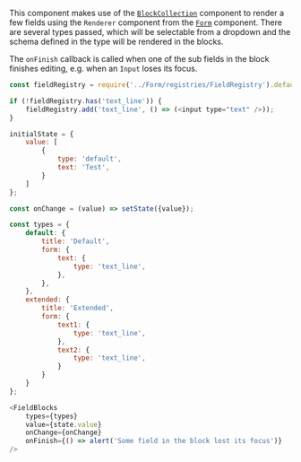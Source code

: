 This component makes use of the [`BlockCollection`](#blockcollection) component to render a few fields using the
`Renderer` component from the [`Form`](#form) component. There are several types passed, which will be selectable from
a dropdown and the schema defined in the type will be rendered in the blocks.

The `onFinish` callback is called when one of the sub fields in the block finishes editing, e.g. when an `Input` loses
its focus.

```javascript
const fieldRegistry = require('../Form/registries/FieldRegistry').default;

if (!fieldRegistry.has('text_line')) {
    fieldRegistry.add('text_line', () => (<input type="text" />));
}

initialState = {
	value: [
		{
    		type: 'default',
        	text: 'Test',
    	}
    ]
};

const onChange = (value) => setState({value});

const types = {
    default: {
    	title: 'Default',
        form: {
            text: {
                type: 'text_line',
            },
        },
    },
    extended: {
    	title: 'Extended',
        form: {
        	text1: {
            	type: 'text_line',
            },
            text2: {
            	type: 'text_line',
            }
        }
    }
};

<FieldBlocks
    types={types}
    value={state.value}
    onChange={onChange}
    onFinish={() => alert('Some field in the block lost its focus')}
/>
```

